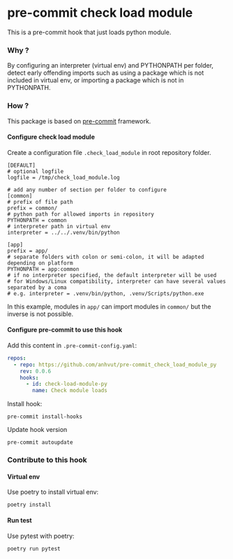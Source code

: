 # pre-commit check load module

This is a pre-commit hook that just loads python module.

### Why ?

By configuring an interpreter (virtual env) and PYTHONPATH per folder, detect early offending imports
such as using a package which is not included in virtual env, or importing a package which is not in PYTHONPATH.

### How ?

This package is based on [pre-commit](https://pre-commit.com/) framework.

#### Configure check load module

Create a configuration file `.check_load_module` in root repository folder.

```
[DEFAULT]
# optional logfile
logfile = /tmp/check_load_module.log

# add any number of section per folder to configure
[common]
# prefix of file path
prefix = common/
# python path for allowed imports in repository
PYTHONPATH = common
# interpreter path in virtual env
interpreter = ../../.venv/bin/python

[app]
prefix = app/
# separate folders with colon or semi-colon, it will be adapted depending on platform
PYTHONPATH = app:common
# if no interpreter specified, the default interpreter will be used
# for Windows/Linux compatibility, interpreter can have several values separated by a coma
# e.g. interpreter = .venv/bin/python, .venv/Scripts/python.exe
```

In this example, modules in `app/` can import modules in `common/` but the inverse is not possible.

#### Configure pre-commit to use this hook

Add this content in `.pre-commit-config.yaml`:

```yaml
repos:
  - repo: https://github.com/anhvut/pre-commit_check_load_module_py
    rev: 0.0.6
    hooks:
      - id: check-load-module-py
        name: Check module loads
```

Install hook:

```commandline
pre-commit install-hooks
```

Update hook version

```commandline
pre-commit autoupdate
```

### Contribute to this hook

#### Virtual env

Use poetry to install virtual env:

```commandline
poetry install
```

#### Run test

Use pytest with poetry:

```commandline
poetry run pytest
```
